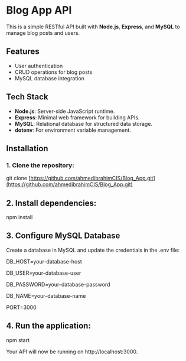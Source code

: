 # Blog App API

This is a simple RESTful API built with **Node.js**, **Express**, and **MySQL** to manage blog posts and users.

## Features
- User authentication
- CRUD operations for blog posts
- MySQL database integration

## Tech Stack

- **Node.js**: Server-side JavaScript runtime.
- **Express**: Minimal web framework for building APIs.
- **MySQL**: Relational database for structured data storage.
- **dotenv**: For environment variable management.
  
## Installation

### 1. Clone the repository:

git clone [https://github.com/ahmedibrahimCIS/Blog_App.git](https://github.com/ahmedibrahimCIS/Blog_App.git)


## 2. Install dependencies:

 npm install
  
## 3. Configure MySQL Database
Create a database in MySQL and update the credentials in the .env file:

DB_HOST=your-database-host

DB_USER=your-database-user

DB_PASSWORD=your-database-password

DB_NAME=your-database-name

PORT=3000


## 4. Run the application:

npm start

Your API will now be running on http://localhost:3000.

